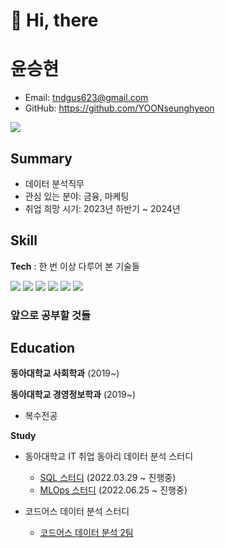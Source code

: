 # 👋 Hi, there
# 윤승현
- Email: tndgus623@gmail.com
- GitHub: https://github.com/YOONseunghyeon

![](https://github.com/jeongmin59/jeongmin59/blob/main/github-metrics.svg)

## Summary
- 데이터 분석직무 
- 관심 있는 분야: 금융, 마케팅
- 취업 희망 시기: 2023년 하반기 ~ 2024년 

## Skill
**Tech** : 
한 번 이상 다루어 본 기술들

<img src="https://img.shields.io/badge/R-276DC3?style=flat-square&logo=R&logoColor=white"/></a> 
<img src="https://img.shields.io/badge/Python-3766AB?style=flat-square&logo=Python&logoColor=white"/></a> 
<img src="https://img.shields.io/badge/Numpy-013243?style=flat-square&logo=Numpy&logoColor=white"/></a>
<img src="https://img.shields.io/badge/Pandas-150458?style=flat-square&logo=Pandas&logoColor=white"/></a>
<img src="https://img.shields.io/badge/Oracle-F80000?style=flat-square&logo=Oracle&logoColor=white"/></a>
<img src="https://img.shields.io/badge/Bigquery-4285F4?style=flat-square&logo=Google Cloud&logoColor=white"/></a>


### 앞으로 공부할 것들

## Education

**동아대학교 사회학과** (2019~) 

**동아대학교 경영정보학과** (2019~)
- 복수전공


**Study**
- 동아대학교 IT 취업 동아리 데이터 분석 스터디
  - [SQL 스터디](https://github.com/donga-it-club/SQL-STUDY) (2022.03.29 ~ 진행중)
  - [MLOps 스터디](https://github.com/mlops-is-love) (2022.06.25 ~ 진행중)

- 코드어스 데이터 분석 스터디
  - [코드어스 데이터 분석 2팀](https://www.notion.so/codeusjourney/5-8-2-e9e04b2cc995492881796736dc126642)




